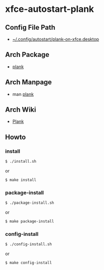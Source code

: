 
# xfce-autostart-plank


## Config File Path

* [~/.config/autostart/plank-on-xfce.desktop](config/autostart/plank-on-xfce.desktop])


## Arch Package

* [plank](https://archlinux.org/packages/community/x86_64/plank/)


## Arch Manpage

* man [plank](https://man.archlinux.org/man/plank.1.en)


## Arch Wiki

* [Plank](https://wiki.archlinux.org/title/Plank)


## Howto


### install

``` sh
$ ./install.sh
```

or

``` sh
$ make install
```


### package-install

``` sh
$ ./package-install.sh
```

or

``` sh
$ make package-install
```


### config-install

``` sh
$ ./config-install.sh
```

or

``` sh
$ make config-install
```
